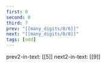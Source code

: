 ```yaml
---
first: 0
second: 0
third: 7
prev: "[[many_digits/0/6]]"
next: "[[many_digits/0/8]]"
tags: [odd]
---
```

prev2-in-text: [[5]]
next2-in-text: [[9]]
